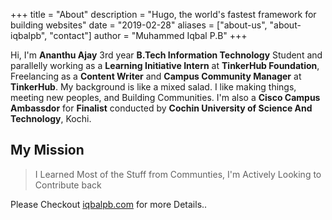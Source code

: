 +++
title = "About"
description = "Hugo, the world's fastest framework for building websites"
date = "2019-02-28"
aliases = ["about-us", "about-iqbalpb", "contact"]
author = "Muhammed Iqbal P.B"
+++

Hi, I'm **Ananthu Ajay** 3rd year **B.Tech Information Technology** Student and parallelly working as a **Learning Initiative Intern** at **TinkerHub Foundation**, Freelancing as a **Content Writer** and **Campus Community Manager** at **TinkerHub**. My background is like a mixed salad. I like making things, meeting new peoples, and Building Communities. I'm also a **Cisco Campus Ambassdor** for **Finalist** conducted by **Cochin University of Science And Technology**, Kochi.

  ## My Mission
  > I Learned Most of the Stuff from Communties, I'm Actively Looking to Contribute back

Please Checkout [iqbalpb.com](https://github.com/AnanthuAjay) for more Details..

